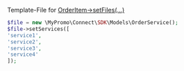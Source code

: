 Template-File for [OrderItem->setFiles(...)][OrderItem]

```php
$file = new \MyPromo\Connect\SDK\Models\OrderService();
$file->setServices([
'service1',
'service2',
'service3',
'service4'
]);
```

[OrderItem]: OrderItem.md
